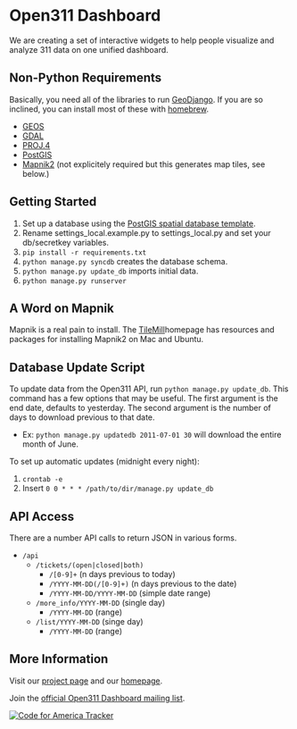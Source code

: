 Open311 Dashboard
=================
We are creating a set of interactive widgets to help people visualize and analyze 311 data on one unified dashboard.

Non-Python Requirements
-----------------------
Basically, you need all of the libraries to run [GeoDjango](https://docs.djangoproject.com/en/dev/ref/contrib/gis/install/). If you are so inclined, you can install most of these with [homebrew](https://github.com/mxcl/homebrew).

* [GEOS](http://trac.osgeo.org/geos/)
* [GDAL](http://www.gdal.org/)
* [PROJ.4](http://trac.osgeo.org/proj/)
* [PostGIS](http://postgis.refractions.net/)
* [Mapnik2](http://trac.mapnik.org/wiki/Mapnik2) (not explicitely required but this generates map tiles, see below.)

Getting Started
---------------
1. Set up a database using the [PostGIS spatial database template](https://docs.djangoproject.com/en/dev/ref/contrib/gis/install/#spatialdb-template).
1. Rename settings_local.example.py to settings_local.py and set your db/secretkey variables.
2. `pip install -r requirements.txt`
3. `python manage.py syncdb` creates the database schema.
4. `python manage.py update_db` imports initial data.
5. `python manage.py runserver`

A Word on Mapnik
----------------
Mapnik is a real pain to install. The [TileMill](http://tilemill.com/index.html)homepage has resources and packages for installing Mapnik2 on Mac and Ubuntu.

Database Update Script
----------------------
To update data from the Open311 API, run `python manage.py update_db`.
This command has a few options that may be useful. The first argument is
the end date, defaults to yesterday. The second argument is the number
of days to download previous to that date.

* Ex: `python manage.py updatedb 2011-07-01 30` will download the entire
  month of June.

To set up automatic updates (midnight every night):

1. `crontab -e`
2. Insert `0 0 * * * /path/to/dir/manage.py update_db`


API Access
----------
There are a number API calls to return JSON in various forms.

* `/api`
    * `/tickets/(open|closed|both)`
        * `/[0-9]+` (n days previous to today)
        * `/YYYY-MM-DD(/[0-9]+)` (n days previous to the date)
        * `/YYYY-MM-DD/YYYY-MM-DD` (simple date range)
    * `/more_info/YYYY-MM-DD` (single day)
        * `/YYYY-MM-DD` (range)
    * `/list/YYYY-MM-DD` (singe day)
        * `/YYYY-MM-DD` (range)

More Information
----------------
Visit our [project page](http://codeforamerica.org/?cfa_project=open311-dashboard) and our [homepage](http://www.311dashboard.com).

Join the [official Open311 Dashboard mailing list](http://groups.google.com/group/open311-dashboard).

[![Code for America Tracker](http://stats.codeforamerica.org/codeforamerica/open311dashboard.png)](http://stats.codeforamerica.org/projects/open311dashboard)

